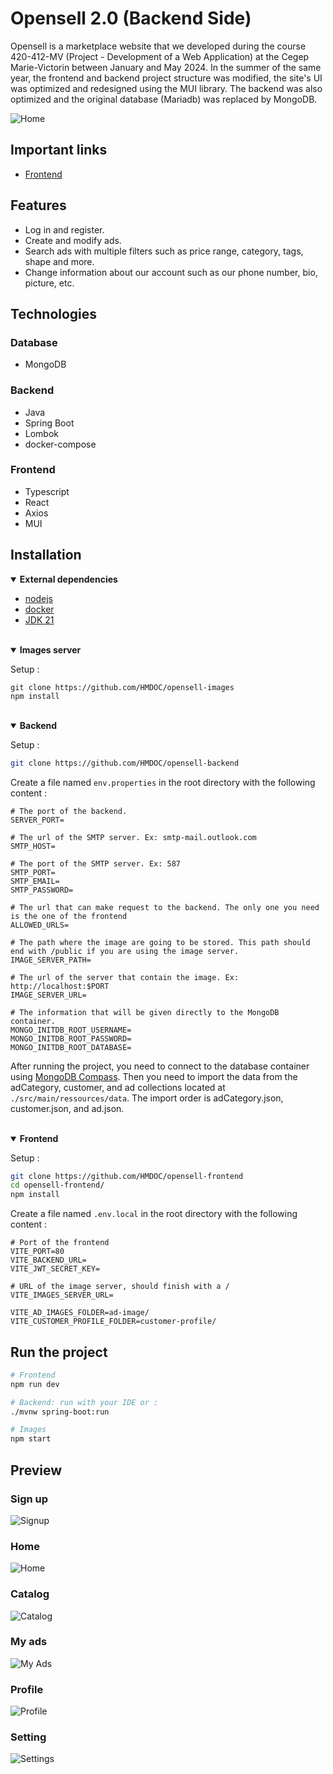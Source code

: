 # Opensell 2.0 (Backend Side)

Opensell is a marketplace website that we developed during the course 420-412-MV (Project - Development of a Web Application) at the Cegep Marie-Victorin between January and May 2024. In the summer of the same year, the frontend and backend project structure was modified, the site's UI was optimized and redesigned using the MUI library. The backend was also optimized and the original database (Mariadb) was replaced by MongoDB.

![Home](https://raw.githubusercontent.com/HMDOC/readme-src/refs/heads/main/markdown-images/cover.png)

## Important links

- [Frontend](https://github.com/HMDOC/opensell-frontend)

## Features

- Log in and register.
- Create and modify ads.
- Search ads with multiple filters such as price range, category, tags, shape and more.
- Change information about our account such as our phone number, bio, picture, etc.

## Technologies

### Database

- MongoDB

### Backend

- Java
- Spring Boot
- Lombok
- docker-compose

### Frontend

- Typescript
- React
- Axios
- MUI

## Installation
<!-- Dependencies -->
<details open><summary><b>External dependencies</b></summary>

- [nodejs](https://nodejs.org/en/download/prebuilt-installer)
- [docker](https://www.docker.com/get-started/)
- [JDK 21](https://www.oracle.com/ca-en/java/technologies/downloads/#java21)

</details>
<br />

<!-- Images section -->
<details open><summary><b>Images server</b></summary>

Setup :

```shell
git clone https://github.com/HMDOC/opensell-images
npm install
```

</details>
<br />

<!-- Backend section -->
<details open><summary><b>Backend</b></summary>

Setup :

```sh
git clone https://github.com/HMDOC/opensell-backend
```

Create a file named `env.properties` in the root directory with the following content :

```properties
# The port of the backend.
SERVER_PORT=

# The url of the SMTP server. Ex: smtp-mail.outlook.com
SMTP_HOST=

# The port of the SMTP server. Ex: 587
SMTP_PORT=
SMTP_EMAIL=
SMTP_PASSWORD=

# The url that can make request to the backend. The only one you need is the one of the frontend
ALLOWED_URLS=

# The path where the image are going to be stored. This path should end with /public if you are using the image server.
IMAGE_SERVER_PATH=

# The url of the server that contain the image. Ex: http://localhost:$PORT
IMAGE_SERVER_URL=

# The information that will be given directly to the MongoDB container.
MONGO_INITDB_ROOT_USERNAME=
MONGO_INITDB_ROOT_PASSWORD=
MONGO_INITDB_ROOT_DATABASE=
```

After running the project, you need to connect to the database container using [MongoDB Compass](https://www.mongodb.com/try/download/compass). Then you need to import the data from the adCategory, customer, and ad collections located at `./src/main/ressources/data`. The import order is adCategory.json, customer.json, and ad.json.
</details>
<br />

<!-- Frontend section -->
<details open><summary><b>Frontend</b></summary>

Setup :

```sh
git clone https://github.com/HMDOC/opensell-frontend
cd opensell-frontend/
npm install
```

Create a file named `.env.local` in the root directory with the following content :

```properties
# Port of the frontend
VITE_PORT=80
VITE_BACKEND_URL=
VITE_JWT_SECRET_KEY=

# URL of the image server, should finish with a /
VITE_IMAGES_SERVER_URL=

VITE_AD_IMAGES_FOLDER=ad-image/
VITE_CUSTOMER_PROFILE_FOLDER=customer-profile/
```

</details>

## Run the project

```sh
# Frontend
npm run dev

# Backend: run with your IDE or :
./mvnw spring-boot:run

# Images
npm start
```

## Preview

### Sign up

![Signup](https://raw.githubusercontent.com/HMDOC/readme-src/refs/heads/main/markdown-images/signup.png)

### Home

![Home](https://raw.githubusercontent.com/HMDOC/readme-src/refs/heads/main/markdown-images/home.png)

### Catalog

![Catalog](https://raw.githubusercontent.com/HMDOC/readme-src/refs/heads/main/markdown-images/catalog.png)

### My ads

![My Ads](https://raw.githubusercontent.com/HMDOC/readme-src/refs/heads/main/markdown-images/my-ads.png)

### Profile

![Profile](https://raw.githubusercontent.com/HMDOC/readme-src/refs/heads/main/markdown-images/profile.png)

### Setting

![Settings](https://raw.githubusercontent.com/HMDOC/readme-src/refs/heads/main/markdown-images/settings.png)
